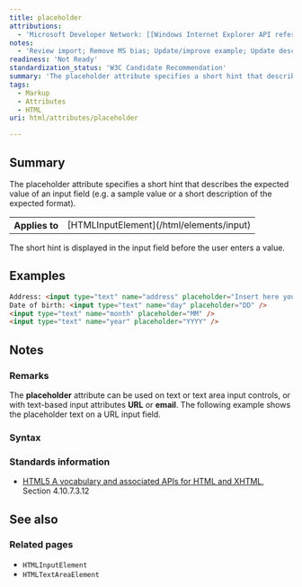 ```yaml
---
title: placeholder
attributions:
  - 'Microsoft Developer Network: [[Windows Internet Explorer API reference](http://msdn.microsoft.com/en-us/library/ie/hh828809%28v=vs.85%29.aspx) Article]'
notes:
  - 'Review import; Remove MS bias; Update/improve example; Update descriptions; Fix lists & compatibility info'
readiness: 'Not Ready'
standardization_status: 'W3C Candidate Recommendation'
summary: 'The placeholder attribute specifies a short hint that describes the expected value of an input field (e.g. a sample value or a short description of the expected format).'
tags:
  - Markup
  - Attributes
  - HTML
uri: html/attributes/placeholder

---
```

## Summary

The placeholder attribute specifies a short hint that describes the expected value of an input field (e.g. a sample value or a short description of the expected format).

<table class="wikitable">
<tr>
<th>
Applies to

</th>
<td>
[HTMLInputElement](/html/elements/input)

</td>
</tr>
</table>
The short hint is displayed in the input field before the user enters a value.

## Examples

``` html
Address: <input type="text" name="address" placeholder="Insert here your address" />
Date of birth: <input type="text" name="day" placeholder="DD" />
<input type="text" name="month" placeholder="MM" />
<input type="text" name="year" placeholder="YYYY" />
```

## Notes

### Remarks

The **placeholder** attribute can be used on text or text area input controls, or with text-based input attributes **URL** or **email**. The following example shows the placeholder text on a URL input field.

### Syntax

### Standards information

-   [HTML5 A vocabulary and associated APIs for HTML and XHTML](http://go.microsoft.com/fwlink/p/?linkid=221374), Section 4.10.7.3.12

## See also

### Related pages

-   `HTMLInputElement`
-   `HTMLTextAreaElement`
